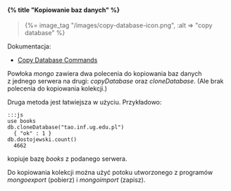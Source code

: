 #### {% title "Kopiowanie baz danych" %}

<blockquote>
<p>{%= image_tag "/images/copy-database-icon.png", :alt => "copy database" %}</p>
</blockquote>

Dokumentacja:

* [Copy Database Commands](http://www.mongodb.org/display/DOCS/Copy+Database+Commands)

Powłoka *mongo* zawiera dwa polecenia do kopiowania baz danych z jednego
serwera na drugi: *copyDatabase* oraz *cloneDatabase*.
(Ale brak polecenia do kopiowania kolekcji.)

Druga metoda jest łatwiejsza w użyciu. Przykładowo:

    :::js
    use books
    db.cloneDatabase("tao.inf.ug.edu.pl")
      { "ok" : 1 }
    db.dostojewski.count()
      4662

kopiuje bazę *books* z podanego serwera.

Do kopiowania kolekcji można użyć potoku utworzonego z programów
*mongoexport* (pobierz) i *mongoimport* (zapisz).

<!--
Oczywiście przed kopiowaniem należy uruchomić MongoDB na Tao:

    :::bash
    sudo systemctl start mongod.service
    sudo systemctl status mongod.service

Zob. Fedora 15 [SysVinit to Systemd Cheatsheet](http://fedoraproject.org/wiki/SysVinit_to_Systemd_Cheatsheet).
-->
